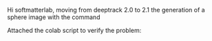 Hi softmatterlab,
moving from deeptrack 2.0 to 2.1 the generation of a sphere image with the command 

Attached the colab script to verify the problem: 
